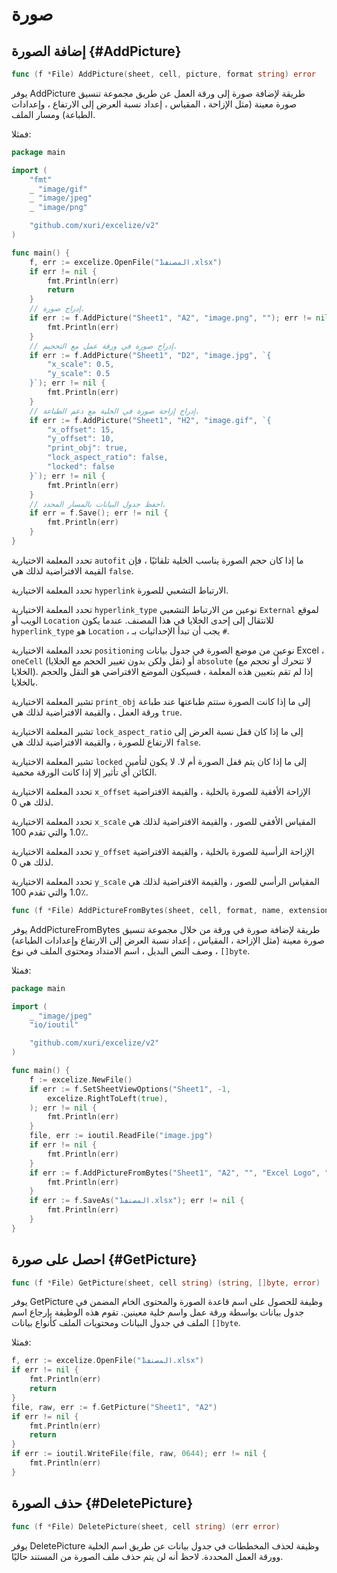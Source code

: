 # صورة

## إضافة الصورة {#AddPicture}

```go
func (f *File) AddPicture(sheet, cell, picture, format string) error
```

يوفر AddPicture طريقة لإضافة صورة إلى ورقة العمل عن طريق مجموعة تنسيق صورة معينة (مثل الإزاحة ، المقياس ، إعداد نسبة العرض إلى الارتفاع ، وإعدادات الطباعة) ومسار الملف.

فمثلا:

```go
package main

import (
    "fmt"
    _ "image/gif"
    _ "image/jpeg"
    _ "image/png"

    "github.com/xuri/excelize/v2"
)

func main() {
    f, err := excelize.OpenFile("المصنف1.xlsx")
    if err != nil {
        fmt.Println(err)
        return
    }
    // إدراج صورة.
    if err := f.AddPicture("Sheet1", "A2", "image.png", ""); err != nil {
        fmt.Println(err)
    }
    // إدراج صورة في ورقة عمل مع التحجيم.
    if err := f.AddPicture("Sheet1", "D2", "image.jpg", `{
        "x_scale": 0.5,
        "y_scale": 0.5
    }`); err != nil {
        fmt.Println(err)
    }
    // إدراج إزاحة صورة في الخلية مع دعم الطباعة.
    if err := f.AddPicture("Sheet1", "H2", "image.gif", `{
        "x_offset": 15,
        "y_offset": 10,
        "print_obj": true,
        "lock_aspect_ratio": false,
        "locked": false
    }`); err != nil {
        fmt.Println(err)
    }
    // احفظ جدول البيانات بالمسار المحدد.
    if err = f.Save(); err != nil {
        fmt.Println(err)
    }
}
```

تحدد المعلمة الاختيارية `autofit` ما إذا كان حجم الصورة يناسب الخلية تلقائيًا ، فإن القيمة الافتراضية لذلك هي `false`.

تحدد المعلمة الاختيارية `hyperlink` الارتباط التشعبي للصورة.

تحدد المعلمة الاختيارية `hyperlink_type` نوعين من الارتباط التشعبي `External` لموقع الويب أو `Location` للانتقال إلى إحدى الخلايا في هذا المصنف. عندما يكون `hyperlink_type` هو `Location` ، يجب أن تبدأ الإحداثيات بـ `#`.

تحدد المعلمة الاختيارية `positioning` نوعين من موضع الصورة في جدول بيانات Excel ، `oneCell` (نقل ولكن بدون تغيير الحجم مع الخلايا) أو `absolute` (لا تتحرك أو تحجم مع الخلايا). إذا لم تقم بتعيين هذه المعلمة ، فسيكون الموضع الافتراضي هو النقل والحجم بالخلايا.

تشير المعلمة الاختيارية `print_obj` إلى ما إذا كانت الصورة ستتم طباعتها عند طباعة ورقة العمل ، والقيمة الافتراضية لذلك هي `true`.

تشير المعلمة الاختيارية `lock_aspect_ratio` إلى ما إذا كان قفل نسبة العرض إلى الارتفاع للصورة ، والقيمة الافتراضية لذلك هي `false`.

تشير المعلمة الاختيارية `locked` إلى ما إذا كان يتم قفل الصورة أم لا. لا يكون لتأمين الكائن أي تأثير إلا إذا كانت الورقة محمية.

تحدد المعلمة الاختيارية `x_offset` الإزاحة الأفقية للصورة بالخلية ، والقيمة الافتراضية لذلك هي 0.

تحدد المعلمة الاختيارية `x_scale` المقياس الأفقي للصور ، والقيمة الافتراضية لذلك هي 1.0 والتي تقدم 100٪.

تحدد المعلمة الاختيارية `y_offset` الإزاحة الرأسية للصورة بالخلية ، والقيمة الافتراضية لذلك هي 0.

تحدد المعلمة الاختيارية `y_scale` المقياس الرأسي للصور ، والقيمة الافتراضية لذلك هي 1.0 والتي تقدم 100٪.

```go
func (f *File) AddPictureFromBytes(sheet, cell, format, name, extension string, file []byte) error
```

يوفر AddPictureFromBytes طريقة لإضافة صورة في ورقة من خلال مجموعة تنسيق صورة معينة (مثل الإزاحة ، المقياس ، إعداد نسبة العرض إلى الارتفاع وإعدادات الطباعة) ، وصف النص البديل ، اسم الامتداد ومحتوى الملف في نوع `[]byte`.

فمثلا:

```go
package main

import (
    _ "image/jpeg"
    "io/ioutil"

    "github.com/xuri/excelize/v2"
)

func main() {
    f := excelize.NewFile()
    if err := f.SetSheetViewOptions("Sheet1", -1,
        excelize.RightToLeft(true),
    ); err != nil {
        fmt.Println(err)
    }
    file, err := ioutil.ReadFile("image.jpg")
    if err != nil {
        fmt.Println(err)
    }
    if err := f.AddPictureFromBytes("Sheet1", "A2", "", "Excel Logo", ".jpg", file); err != nil {
        fmt.Println(err)
    }
    if err := f.SaveAs("المصنف1.xlsx"); err != nil {
        fmt.Println(err)
    }
}
```

## احصل على صورة {#GetPicture}

```go
func (f *File) GetPicture(sheet, cell string) (string, []byte, error)
```

يوفر GetPicture وظيفة للحصول على اسم قاعدة الصورة والمحتوى الخام المضمن في جدول بيانات بواسطة ورقة عمل واسم خلية معينين. تقوم هذه الوظيفة بإرجاع اسم الملف في جدول البيانات ومحتويات الملف كأنواع بيانات `[]byte`.

فمثلا:

```go
f, err := excelize.OpenFile("المصنف1.xlsx")
if err != nil {
    fmt.Println(err)
    return
}
file, raw, err := f.GetPicture("Sheet1", "A2")
if err != nil {
    fmt.Println(err)
    return
}
if err := ioutil.WriteFile(file, raw, 0644); err != nil {
    fmt.Println(err)
}
```

## حذف الصورة {#DeletePicture}

```go
func (f *File) DeletePicture(sheet, cell string) (err error)
```

يوفر DeletePicture وظيفة لحذف المخططات في جدول بيانات عن طريق اسم الخلية وورقة العمل المحددة. لاحظ أنه لن يتم حذف ملف الصورة من المستند حاليًا.
